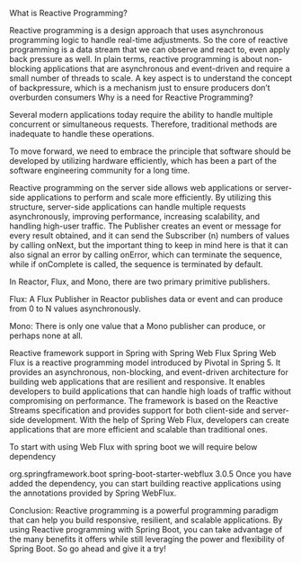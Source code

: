 What is Reactive Programming?

Reactive programming is a design approach that uses asynchronous programming logic to handle real-time adjustments. So the core of reactive programming is a data stream that we can observe and react to, even apply back pressure as well. In plain terms, reactive programming is about non-blocking applications that are asynchronous and event-driven and require a small number of threads to scale.
A key aspect is to understand the concept of backpressure, which is a mechanism just to ensure producers don’t overburden consumers
Why is a need for Reactive Programming?

Several modern applications today require the ability to handle multiple concurrent or simultaneous requests. Therefore, traditional methods are inadequate to handle these operations.

To move forward, we need to embrace the principle that software should be developed by utilizing hardware efficiently, which has been a part of the software engineering community for a long time.

Reactive programming on the server side allows web applications or server-side applications to perform and scale more efficiently. By utilizing this structure, server-side applications can handle multiple requests asynchronously, improving performance, increasing scalability, and handling high-user traffic.
The Publisher creates an event or message for every result obtained, and it can send the Subscriber (n) numbers of values by calling onNext, but the important thing to keep in mind here is that it can also signal an error by calling onError, which can terminate the sequence, while if onComplete is called, the sequence is terminated by default.

In Reactor, Flux, and Mono, there are two primary primitive publishers.

Flux: A Flux Publisher in Reactor publishes data or event and can produce from 0 to N values asynchronously.

Mono: There is only one value that a Mono publisher can produce, or perhaps none at all.

Reactive framework support in Spring with Spring Web Flux
Spring Web Flux is a reactive programming model introduced by Pivotal in Spring 5.
It provides an asynchronous, non-blocking, and event-driven architecture for building web applications that are resilient and responsive.
It enables developers to build applications that can handle high loads of traffic without compromising on performance.
The framework is based on the Reactive Streams specification and provides support for both client-side and server-side development.
With the help of Spring Web Flux, developers can create applications that are more efficient and scalable than traditional ones.

To start with using Web Flux with spring boot we will require below dependency

<dependency>
    <groupId>org.springframework.boot</groupId>
    <artifactId>spring-boot-starter-webflux</artifactId>
    <version>3.0.5</version>
</dependency>
Once you have added the dependency, you can start building reactive applications using the annotations provided by Spring WebFlux.

Conclusion:
Reactive programming is a powerful programming paradigm that can help you build responsive, resilient, and scalable applications. By using Reactive programming with Spring Boot, you can take advantage of the many benefits it offers while still leveraging the power and flexibility of Spring Boot. So go ahead and give it a try!
